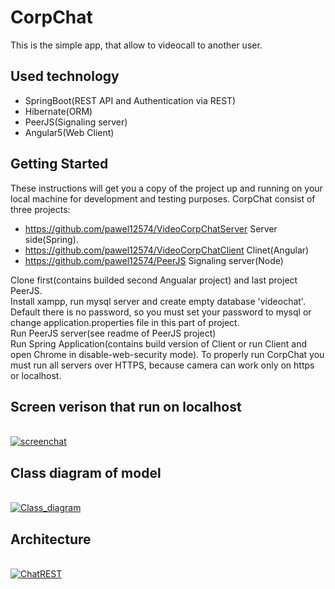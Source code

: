 # CorpChat

This is the simple app, that allow to videocall to another user.

## Used technology
- SpringBoot(REST API and Authentication via REST)
- Hibernate(ORM)
- PeerJS(Signaling server)
- Angular5(Web Client)


## Getting Started

These instructions will get you a copy of the project up and running on your local machine for development and testing purposes.
CorpChat consist of three projects:
- https://github.com/pawel12574/VideoCorpChatServer   Server side(Spring). 
- https://github.com/pawel12574/VideoCorpChatClient   Clinet(Angular)
- https://github.com/pawel12574/PeerJS                Signaling server(Node)

Clone first(contains builded second Angualar project) and last project PeerJS.<br>
Install xampp, run mysql server and create empty database 'videochat'. Default there is no password, so you must set your password to mysql or change application.properties file in this part of project.<br>
Run PeerJS server(see readme of PeerJS project)<br>
Run Spring Application(contains build version of Client or run Client and open Chrome in disable-web-security mode).
To properly run CorpChat you must run all servers over HTTPS, because camera can work only on https or localhost.


## Screen verison that run on localhost
<br>
<a href="https://ibb.co/cn7XU7"><img src="https://preview.ibb.co/c2YT2S/screenchat.png" alt="screenchat" border="0"></a>

## Class diagram of model
<br>
<a href="https://ibb.co/c6Efgn"><img src="https://preview.ibb.co/jZkWnS/Class_diagram.png" alt="Class_diagram" border="0"></a>

## Architecture
<br>
<a href="https://ibb.co/eJL31n"><img src="https://preview.ibb.co/fTni1n/ChatREST.png" alt="ChatREST" border="0"></a>
